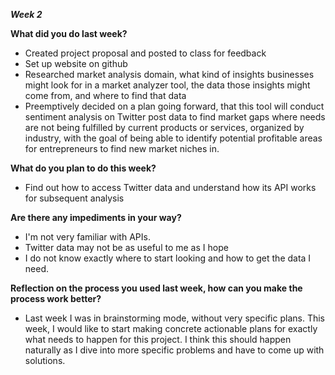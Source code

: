 ***Week 2***

**What did you do last week?**
* Created project proposal and posted to class for feedback
* Set up website on github
* Researched market analysis domain, what kind of insights businesses might look for in a market analyzer tool, the data those insights might come from, and where to find that data
* Preemptively decided on a plan going forward, that this tool will conduct sentiment analysis on Twitter post data to find market gaps where needs are not being fulfilled by current products or services, organized by industry, with the goal of being able to identify potential profitable areas for entrepreneurs to find new market niches in. 

**What do you plan to do this week?**
* Find out how to access Twitter data and understand how its API works for subsequent analysis

**Are there any impediments in your way?**
* I'm not very familiar with APIs.
* Twitter data may not be as useful to me as I hope
* I do not know exactly where to start looking and how to get the data I need. 

**Reflection on the process you used last week, how can you make the process work better?**
* Last week I was in brainstorming mode, without very specific plans. This week, I would like to start making concrete actionable plans for exactly what needs to happen for this project. I think this should happen naturally as I dive into more specific problems and have to come up with solutions. 
